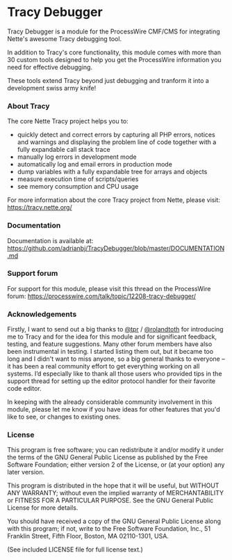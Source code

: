 # Tracy Debugger
Tracy Debugger is a module for the ProcessWire CMF/CMS for integrating Nette's awesome Tracy debugging tool.

In addition to Tracy's core functionality, this module comes with more than 30 custom tools designed to help you get the ProcessWire information you need for effective debugging.

These tools extend Tracy beyond just debugging and tranform it into a development swiss army knife!

### About Tracy
The core Nette Tracy project helps you to:

* quickly detect and correct errors by capturing all PHP errors, notices and warnings and displaying the problem line of code together with a fully expandable call stack trace
* manually log errors in development mode
* automatically log and email errors in production mode
* dump variables with a fully expandable tree for arrays and objects
* measure execution time of scripts/queries
* see memory consumption and CPU usage

For more information about the core Tracy project from Nette, please visit: https://tracy.nette.org/

### Documentation
Documentation is available at: https://github.com/adrianbj/TracyDebugger/blob/master/DOCUMENTATION.md

### Support forum
For support for this module, please visit this thread on the ProcessWire forum: https://processwire.com/talk/topic/12208-tracy-debugger/

### Acknowledgements
Firstly, I want to send out a big thanks to [@tpr](https://processwire.com/talk/profile/3156-tpr/) / [@rolandtoth](https://github.com/rolandtoth/) for introducing me to Tracy and for the idea for this module and for significant feedback, testing, and feature suggestions. Many other forum members have also been instrumental in testing. I started listing them out, but it became too long and I didn't want to miss anyone, so a big general thanks to everyone – it has been a real community effort to get everything working on all systems. I’d especially like to thank all those users who provided tips in the support thread for setting up the editor protocol handler for their favorite code editor.

In keeping with the already considerable community involvement in this module, please let me know if you have ideas for other features that you'd like to see, or changes to existing ones.

### License
This program is free software; you can redistribute it and/or
modify it under the terms of the GNU General Public License
as published by the Free Software Foundation; either version 2
of the License, or (at your option) any later version.

This program is distributed in the hope that it will be useful,
but WITHOUT ANY WARRANTY; without even the implied warranty of
MERCHANTABILITY or FITNESS FOR A PARTICULAR PURPOSE.  See the
GNU General Public License for more details.

You should have received a copy of the GNU General Public License
along with this program; if not, write to the Free Software
Foundation, Inc., 51 Franklin Street, Fifth Floor, Boston, MA  02110-1301, USA.

(See included LICENSE file for full license text.)
